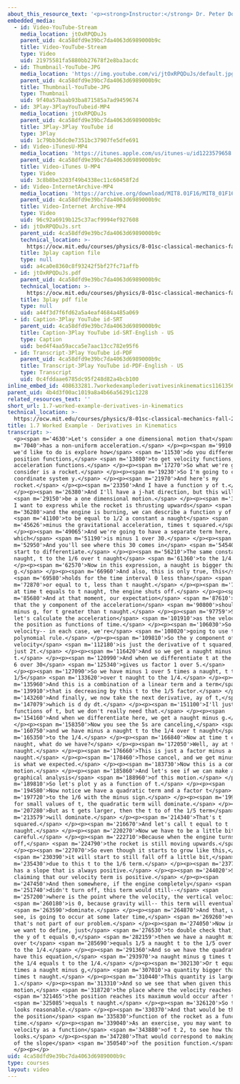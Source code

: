 ```yaml
---
about_this_resource_text: '<p><strong>Instructor:</strong> Dr. Peter Dourmashkin</p>'
embedded_media:
  - id: Video-YouTube-Stream
    media_location: jtOxRPQDuJs
    parent_uid: 4ca58dfd9e39bc7da4063d6989000b9c
    title: Video-YouTube-Stream
    type: Video
    uid: 21975581fa5880bb27678f2e8ba3acdc
  - id: Thumbnail-YouTube-JPG
    media_location: 'https://img.youtube.com/vi/jtOxRPQDuJs/default.jpg'
    parent_uid: 4ca58dfd9e39bc7da4063d6989000b9c
    title: Thumbnail-YouTube-JPG
    type: Thumbnail
    uid: 9f40a57baab93ba871585a7ad9459674
  - id: 3Play-3PlayYouTubeid-MP4
    media_location: jtOxRPQDuJs
    parent_uid: 4ca58dfd9e39bc7da4063d6989000b9c
    title: 3Play-3Play YouTube id
    type: 3Play
    uid: 1c79bb36dc0e7351bc37907fe5dfe691
  - id: Video-iTunesU-MP4
    media_location: 'https://itunes.apple.com/us/itunes-u/id1223579658'
    parent_uid: 4ca58dfd9e39bc7da4063d6989000b9c
    title: Video-iTunes U-MP4
    type: Video
    uid: 3c8b8be3203f49b4338ec11c60458f2d
  - id: Video-InternetArchive-MP4
    media_location: 'https://archive.org/download/MIT8.01F16/MIT8_01F16_L01v06_360p.mp4'
    parent_uid: 4ca58dfd9e39bc7da4063d6989000b9c
    title: Video-Internet Archive-MP4
    type: Video
    uid: 96c92a6919b125c37acf9994ef927608
  - id: jtOxRPQDuJs.srt
    parent_uid: 4ca58dfd9e39bc7da4063d6989000b9c
    technical_location: >-
      https://ocw.mit.edu/courses/physics/8-01sc-classical-mechanics-fall-2016/week-1-kinematics/1.7-worked-example-derivatives-in-kinematics/1.7-worked-example-derivatives-in-kinematics/jtOxRPQDuJs.srt
    title: 3play caption file
    type: null
    uid: a4ca0e8360c8f93242f5bf27fc71affb
  - id: jtOxRPQDuJs.pdf
    parent_uid: 4ca58dfd9e39bc7da4063d6989000b9c
    technical_location: >-
      https://ocw.mit.edu/courses/physics/8-01sc-classical-mechanics-fall-2016/week-1-kinematics/1.7-worked-example-derivatives-in-kinematics/1.7-worked-example-derivatives-in-kinematics/jtOxRPQDuJs.pdf
    title: 3play pdf file
    type: null
    uid: a44f3d7f6fd62a5a4eaf4684a485a069
  - id: Caption-3Play YouTube id-SRT
    parent_uid: 4ca58dfd9e39bc7da4063d6989000b9c
    title: Caption-3Play YouTube id-SRT-English - US
    type: Caption
    uid: bed4f4aa59acca5e7aac13cc782e95f6
  - id: Transcript-3Play YouTube id-PDF
    parent_uid: 4ca58dfd9e39bc7da4063d6989000b9c
    title: Transcript-3Play YouTube id-PDF-English - US
    type: Transcript
    uid: 0c4fddaae6785dc95f248d82a4bcb100
inline_embed_id: 408633281.7workedexamplederivativesinkinematics11613566
parent_uid: 4b4d3f00ac1019a8a4b66a56291c1228
related_resources_text: ''
short_url: 1.7-worked-example-derivatives-in-kinematics
technical_location: >-
  https://ocw.mit.edu/courses/physics/8-01sc-classical-mechanics-fall-2016/week-1-kinematics/1.7-worked-example-derivatives-in-kinematics/1.7-worked-example-derivatives-in-kinematics
title: 1.7 Worked Example - Derivatives in Kinematics
transcript: >-
  <p><span m='4630'>Let's consider a one dimensional motion that</span> <span
  m='7040'>has a non-uniform acceleration.</span> </p><p><span m='9910'>What
  we'd like to do is explore how</span> <span m='11530'>do you differentiate
  position functions,</span> <span m='13800'>to get velocity functions, to get
  acceleration functions.</span> </p><p><span m='17270'>So what we're going to
  consider is a rocket.</span> </p><p><span m='19230'>So I'm going to choose a
  coordinate system y.</span> </p><p><span m='21970'>And here's my
  rocket.</span> </p><p><span m='23350'>And I have a function y of t.</span>
  </p><p><span m='26380'>And I'll have a j-hat direction, but this will</span>
  <span m='29150'>be a one dimensional motion.</span> </p><p><span m='32000'>Now
  I want to express while the rocket is thrusting upwards</span> <span
  m='36280'>and the engine is burning, we can describe a function y of t</span>
  <span m='41100'>to be equal to 1/2 a constant a naught</span> <span
  m='45626'>minus the gravitational acceleration, times t squared.</span>
  </p><p><span m='49065'>And we're going to have a separate term here,
  which</span> <span m='51190'>is minus 1 over 30.</span> </p><p><span
  m='52950'>And you'll see where this 30 comes in</span> <span m='54540'>as we
  start to differentiate.</span> </p><p><span m='56210'>The same constant a
  naught, t to the 1/6 over t naught</span> <span m='61360'>to the 1/4.</span>
  </p><p><span m='62570'>Now in this expression, a naught is bigger than
  g.</span> </p><p><span m='66960'>And also, this is only true, this</span>
  <span m='69580'>holds for the time interval 0 less than</span> <span
  m='72870'>or equal to t, less than t naught.</span> </p><p><span m='76190'>And
  at time t equals to t naught, the engine shuts off.</span> </p><p><span
  m='85680'>And at that moment, our expectation</span> <span m='87610'>will be
  that the y component of the acceleration</span> <span m='90800'>should just be
  minus g, for t greater than t naught.</span> </p><p><span m='97759'>So now
  let's calculate the acceleration</span> <span m='101910'>as the velocity and
  the position as functions of time.</span> </p><p><span m='106030'>So the
  velocity-- in each case, we're</span> <span m='108020'>going to use the
  polynomial rule.</span> </p><p><span m='109810'>So the y component of the
  velocity</span> <span m='112180'>is just the derivative of t squared, which is
  just 2t.</span> </p><p><span m='116420'>And so we get a naught minus g times
  t.</span> </p><p><span m='120990'>And when we differentiate t at the 1/6, the
  6 over 30</span> <span m='125340'>gives us factor 1 over 5.</span>
  </p><p><span m='127090'>So we have minus 1 over 5 times a naught, t to the
  1/5</span> <span m='133620'>over t naught to the 1/4.</span> </p><p><span
  m='135960'>And this is a combination of a linear term and a term</span> <span
  m='139910'>that is decreasing by this t to the 1/5 factor.</span> </p><p><span
  m='143260'>And finally, we now take the next derivative, ay of t,</span> <span
  m='147079'>which is d dy dt.</span> </p><p><span m='151100'>I'll just keep
  functions of t, but we don't really need that.</span> </p><p><span
  m='154160'>And when we differentiate here, we get a naught minus g.</span>
  </p><p><span m='158350'>Now you see the 5s are canceling,</span> <span
  m='160750'>and we have minus a naught t to the 1/4 over t naught</span> <span
  m='165350'>to the 1/4.</span> </p><p><span m='166840'>Now at time t equals t
  naught, what do we have?</span> </p><p><span m='172050'>Well, ay at t equals t
  naught.</span> </p><p><span m='176660'>This is just a factor minus a
  naught.</span> </p><p><span m='178460'>Those cancel, and we get minus g, which
  is what we expected.</span> </p><p><span m='183730'>Now this is a complicated
  motion.</span> </p><p><span m='185860'>And let's see if we can make a
  graphical analysis</span> <span m='188960'>of this motion.</span> </p><p><span
  m='189810'>So let's plot y as a function of t.</span> </p><p><span
  m='194580'>Now notice we have a quadratic term and a factor t</span> <span
  m='197720'>to the 1/6 with the minus sign.</span> </p><p><span m='199990'>So
  for small values of t, the quadratic term will dominate.</span> </p><p><span
  m='207280'>But as t gets larger, then the t to of the 1/5 term</span> <span
  m='213579'>will dominate.</span> </p><p><span m='214340'>That's t
  squared.</span> </p><p><span m='216670'>And let's call t equal to t
  naught.</span> </p><p><span m='220270'>Now we have to be a little bit
  careful.</span> </p><p><span m='222710'>Because when the engine turns
  off,</span> <span m='224790'>the rocket is still moving upwards.</span>
  </p><p><span m='227070'>So even though it starts to grow like this,</span>
  <span m='230390'>it will start to still fall off a little bit,</span> <span
  m='235430'>due to this t to the 1/6 term.</span> </p><p><span m='237770'>It
  has a slope that is always positive.</span> </p><p><span m='244020'>So we're
  claiming that our velocity term is positive.</span> </p><p><span
  m='247450'>And then somewhere, if the engine completely</span> <span
  m='251740'>didn't turn off, this term would still--</span> <span
  m='257200'>where is the point where the velocity, the vertical velocity</span>
  <span m='260180'>is 0, because gravity will-- this term will eventually</span>
  <span m='263590'>dominate.</span> </p><p><span m='264870'>And that, we can
  see, is going to occur at some later time,</span> <span m='269260'>even though
  that's not part of our problem.</span> </p><p><span m='274050'>Now in fact, if
  we want to define, just</span> <span m='276530'>to double check that, where
  the y of t equals 0,</span> <span m='282159'>then we have a naught minus g
  over t</span> <span m='285690'>equals 1/5 a naught t to the 1/5 over t naught
  to the 1/4.</span> </p><p><span m='291360'>And so we have the quadratic-- we
  have this equation,</span> <span m='293970'>a naught minus g times t naught to
  the 1/4 equals t to the 1/4.</span> </p><p><span m='302130'>Or t equals 5
  times a naught minus g,</span> <span m='307010'>a quantity bigger than 1,
  times t naught.</span> </p><p><span m='310440'>This quantity is larger than
  1.</span> </p><p><span m='313310'>And so we see that when given this
  motion,</span> <span m='318720'>the place where the velocity reaches--</span>
  <span m='321465'>the position reaches its maximum would occur after t</span>
  <span m='325085'>equals t naught.</span> </p><p><span m='326120'>So this graph
  looks reasonable.</span> </p><p><span m='330370'>And that would be the plot of
  the position</span> <span m='335830'>function of the rocket as a function of
  time.</span> </p><p><span m='339040'>As an exercise, you may want to plot the
  velocity as a function</span> <span m='343880'>of t 2, to see how that
  looks.</span> </p><p><span m='347280'>That would correspond to making a plot
  of the slope</span> <span m='350540'>of the position function.</span>
  </p><p></p>
uid: 4ca58dfd9e39bc7da4063d6989000b9c
type: courses
layout: video
---
```

